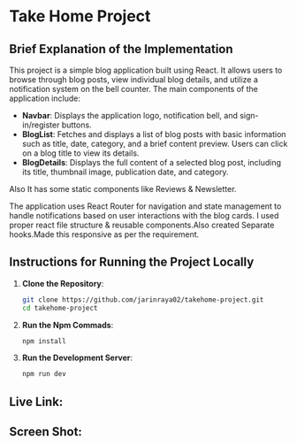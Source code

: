 # Take Home Project

## Brief Explanation of the Implementation

This project is a simple blog application built using React. It allows users to browse through blog posts, view individual blog details, and utilize a notification system on the bell counter. The main components of the application include:

- **Navbar**: Displays the application logo, notification bell, and sign-in/register buttons.
- **BlogList**: Fetches and displays a list of blog posts with basic information such as title, date, category, and a brief content preview. Users can click on a blog title to view its details.
- **BlogDetails**: Displays the full content of a selected blog post, including its title, thumbnail image, publication date, and category.

Also It has some static components like Reviews & Newsletter.

The application uses React Router for navigation and state management to handle notifications based on user interactions with the blog cards.
I used proper react file structure & reusable components.Also created Separate hooks.Made this responsive as per the requirement.

## Instructions for Running the Project Locally

1. **Clone the Repository**:
   ```bash
   git clone https://github.com/jarinraya02/takehome-project.git
   cd takehome-project

2.  **Run the Npm Commads**:  
    ```bash
    npm install

2.  **Run the Development Server**:  
    ```bash
    npm run dev

## Live Link:


## Screen Shot:




